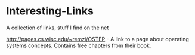 # Interesting-Links
A collection of links, stuff I find on the net

http://pages.cs.wisc.edu/~remzi/OSTEP - A link to a page about operating systems concepts. Contains free chapters from their book.

